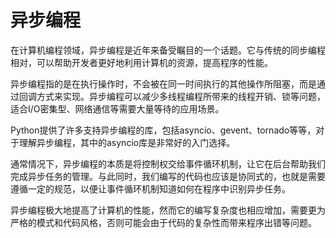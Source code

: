 # 异步编程

在计算机编程领域，异步编程是近年来备受瞩目的一个话题。它与传统的同步编程相对，可以帮助开发者更好地利用计算机的资源，提高程序的性能。

异步编程指的是在执行操作时，不会被在同一时间执行的其他操作所阻塞，而是通过回调方式来实现。异步编程可以减少多线程编程所带来的线程开销、锁等问题，适合I/O密集型、网络通信等需要大量等待的应用场景。

Python提供了许多支持异步编程的库，包括asyncio、gevent、tornado等等，对于理解异步编程，其中的asyncio库是非常好的入门选择。

通常情况下，异步编程的本质是将控制权交给事件循环机制，让它在后台帮助我们完成异步任务的管理。与此同时，我们编写的代码也应该是协同式的，也就是需要遵循一定的规范，以便让事件循环机制知道如何在程序中识别异步任务。

异步编程极大地提高了计算机的性能，然而它的编写复杂度也相应增加，需要更为严格的模式和代码风格，否则可能会由于代码的复杂性而带来程序出错等问题。